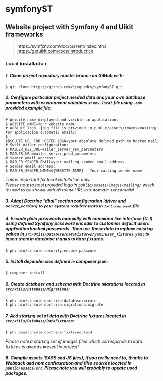 # symfonyST

## Website project with Symfony 4 and Uikit frameworks
> https://symfony.com/doc/current/index.html  
> https://getuikit.com/docs/introduction

### Local installation

##### 1. Clone project repository  master branch on GitHub with:
```
$ git clone https://github.com/sjeguedes/symfonyST.git
```

##### 2. Configure particular project needed data and your own database parameters with environment variables in `env.local` file using `.env` provided example file:
```
# Website name displayed and visible in application:
$ WEBSITE_NAME=Your website name
# Default logo .jpeg file is provided in public/assets/images/mailing/ for application automatic emails:
$ ABSOLUTE_URL_FOR_HOSTED_LOGO=your_absolute_defined_path_to_hosted_mailing_logo
# Swift mailer configuration:
$ MAILER_DEV_URL=mailer_server_dev_parameters 
$ MAILER_URL=mailer_server_prod_parameters
# Sender email address:
$ MAILER_SENDER_EMAIL=your_mailing_sender_email_address
# Sender email address:
$ MAILER_SENDER_NAME=${WEBSITE_NAME} - Your mailing sender name
```
*This is important for local installation only:*  
*Please note to host provided logo in `public/assets/images/mailing/` which is used to be shown with absolute URL in automatic sent emails!*

##### 3. Adapt Doctrine "dbal" section configuration (driver and server_version) to your system requirements in `doctrine.yaml` file

##### 4. Encode plain passwords manually with command line interface (CLI) using defined Symfony password encoder to customise default users application hashed passwords. Then use these data to replace existing values in `src/Utils/Database/DataFixtures/yaml/user_fixtures.yaml` to insert them in database thanks to data fixtures. 

```
$ php bin/console security:encode-password
```

##### 5. Install dependencies defined in composer.json:

```
$ composer install
```

##### 6. Create database and schema with Doctrine migrations located in `src/Utils/Database/Migrations`:

```
$ php bin/console doctrine:database:create
$ php bin/console doctrine:migrations:migrate
```

##### 7. Add starting set of data with Doctrine fixtures located in `src/Utils/Database/DataFixtures`:

```
$ php bin/console doctrine:fixtures:load
```
*Please note a starting set of images files which corresponds to data fixtures is already present in project!*

##### 8. Compile assets (SASS and JS files), if you really need to, thanks to Webpack and npm configuration and files sources located in `public/assets/src`. Please note you will probably to update used packages.

